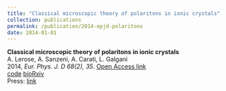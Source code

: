 ```yaml
---
title: "Classical microscopic theory of polaritons in ionic crystals"
collection: publications
permalink: /publication/2014-epjd-polaritons
date: 2014-01-01
---
```


**Classical microscopic theory of polaritons in ionic crystals**  
A. Lerose, A. Sanzeni, A. Carati, L. Galgani  
2014, *Eur. Phys. J. D 68(2), 35*. [Open Access link](https://doi.org/10.1140/epjd/e2013-40469-9)  
[code]() [bioRxiv]()  
Press: [link]()  
